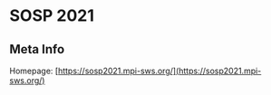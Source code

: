 # SOSP 2021

## Meta Info

Homepage: [https://sosp2021.mpi-sws.org/](https://sosp2021.mpi-sws.org/)
